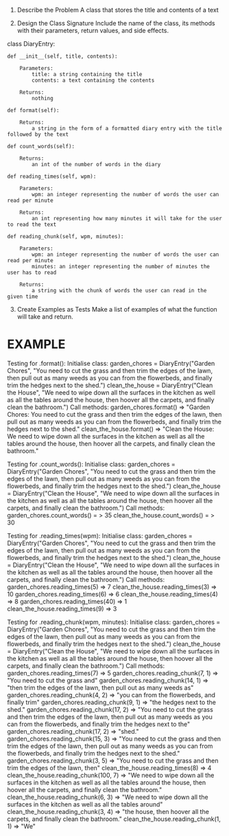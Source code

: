 1. Describe the Problem
A class that stores the title and contents of a text


2. Design the Class Signature
Include the name of the class, its methods with their parameters, return values, and side effects.

class DiaryEntry:

    def __init__(self, title, contents):

        Parameters:
            title: a string containing the title
            contents: a text containing the contents

        Returns:
            nothing
    
    def format(self):

        Returns:
            a string in the form of a formatted diary entry with the title followed by the text

    def count_words(self):

        Returns:
            an int of the number of words in the diary

    def reading_times(self, wpm):
        
        Parameters:
            wpm: an integer representing the number of words the user can read per minute

        Returns:
            an int representing how many minutes it will take for the user to read the text
        
    def reading_chunk(self, wpm, minutes):

        Parameters:
            wpm: an integer representing the number of words the user can read per minute
            minutes: an integer representing the number of minutes the user has to read
        
        Returns:
            a string with the chunk of words the user can read in the given time


3. Create Examples as Tests
Make a list of examples of what the function will take and return.

# EXAMPLE

Testing for .format():
    Initialise class:
        garden_chores = DiaryEntry("Garden Chores", "You need to cut the grass and then trim the edges of the lawn, then pull out as many weeds as you can from the flowerbeds, and finally trim the hedges next to the shed.")
        clean_the_house = DiaryEntry("Clean the House", "We need to wipe down all the surfaces in the kitchen as well as all the tables around the house, then hoover all the carpets, and finally clean the bathroom.")
    Call methods:
        garden_chores.format() => "Garden Chores: You need to cut the grass and then trim the edges of the lawn, then pull out as many weeds as you can from the flowerbeds, and finally trim the hedges next to the shed."
        clean_the_house.format() => "Clean the House: We need to wipe down all the surfaces in the kitchen as well as all the tables around the house, then hoover all the carpets, and finally clean the bathroom."

Testing for .count_words():
    Initialise class:
        garden_chores = DiaryEntry("Garden Chores", "You need to cut the grass and then trim the edges of the lawn, then pull out as many weeds as you can from the flowerbeds, and finally trim the hedges next to the shed.")
        clean_the_house = DiaryEntry("Clean the House", "We need to wipe down all the surfaces in the kitchen as well as all the tables around the house, then hoover all the carpets, and finally clean the bathroom.")
    Call methods:
        garden_chores.count_words() = > 35
        clean_the_house.count_words() = > 30

Testing for .reading_times(wpm):
    Initialise class:
        garden_chores = DiaryEntry("Garden Chores", "You need to cut the grass and then trim the edges of the lawn, then pull out as many weeds as you can from the flowerbeds, and finally trim the hedges next to the shed.")
        clean_the_house = DiaryEntry("Clean the House", "We need to wipe down all the surfaces in the kitchen as well as all the tables around the house, then hoover all the carpets, and finally clean the bathroom.")
    Call methods:
        garden_chores.reading_times(5) => 7
        clean_the_house.reading_times(3) => 10
        garden_chores.reading_times(6) => 6
        clean_the_house.reading_times(4) => 8
        garden_chores.reading_times(40) => 1
        clean_the_house.reading_times(9) => 3

Testing for .reading_chunk(wpm, minutes):
    Initialise class:
        garden_chores = DiaryEntry("Garden Chores", "You need to cut the grass and then trim the edges of the lawn, then pull out as many weeds as you can from the flowerbeds, and finally trim the hedges next to the shed.")
        clean_the_house = DiaryEntry("Clean the House", "We need to wipe down all the surfaces in the kitchen as well as all the tables around the house, then hoover all the carpets, and finally clean the bathroom.")
    Call methods:
        garden_chores.reading_times(7) => 5
        garden_chores.reading_chunk(7, 1) => "You need to cut the grass and"
        garden_chores.reading_chunk(14, 1) => "then trim the edges of the lawn, then pull out as many weeds as"
        garden_chores.reading_chunk(4, 2) => "you can from the flowerbeds, and finally trim"
        garden_chores.reading_chunk(9, 1) => "the hedges next to the shed."
        garden_chores.reading_chunk(17, 2) => "You need to cut the grass and then trim the edges of the lawn, then pull out as many weeds as you can from the flowerbeds, and finally trim the hedges next to the"
        garden_chores.reading_chunk(17, 2) => "shed."
        garden_chores.reading_chunk(15, 3) => "You need to cut the grass and then trim the edges of the lawn, then pull out as many weeds as you can from the flowerbeds, and finally trim the hedges next to the shed."
        garden_chores.reading_chunk(3, 5) => "You need to cut the grass and then trim the edges of the lawn, then"
        clean_the_house.reading_times(8) => 4
        clean_the_house.reading_chunk(100, 7) => "We need to wipe down all the surfaces in the kitchen as well as all the tables around the house, then hoover all the carpets, and finally clean the bathroom."
        clean_the_house.reading_chunk(6, 3) => "We need to wipe down all the surfaces in the kitchen as well as all the tables around"
        clean_the_house.reading_chunk(3, 4) => "the house, then hoover all the carpets, and finally clean the bathroom."
        clean_the_house.reading_chunk(1, 1) => "We"
